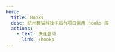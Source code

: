 ```yaml
---
hero:
  title: Hooks
  desc: 杭州薮猫科技中后台项目常用 hooks 库
  actions:
    - text: 快速启动
      link: /hooks
---
```

